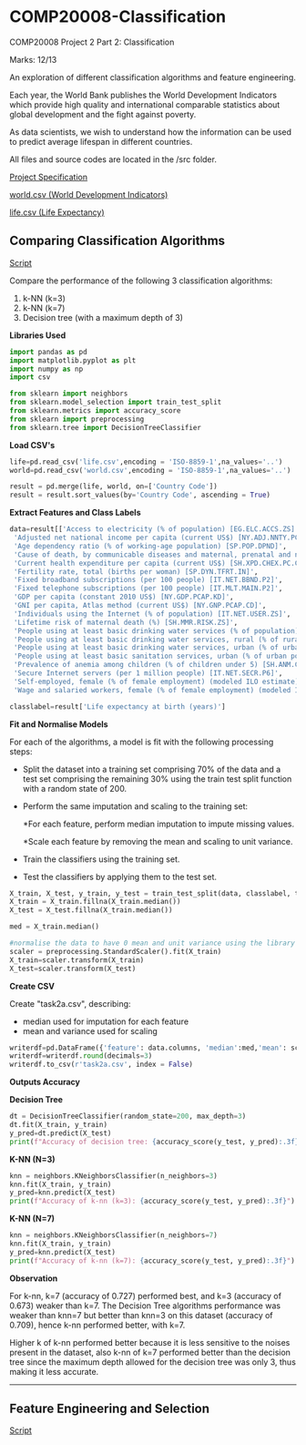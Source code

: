 # COMP20008-Classification

COMP20008 Project 2 Part 2: Classification

Marks: 12/13

An exploration of different classification algorithms and feature engineering.

Each year, the World Bank publishes the World Development Indicators which provide high quality and international comparable statistics about global development and the fight against poverty. 

As data scientists, we wish to understand how the information can be used to predict average lifespan in different countries.

All files and source codes are located in the /src folder.

[Project Specification](/proj2_spec.pdf)  

[world.csv (World Development Indicators)](/src/world.csv)  

[life.csv (Life Expectancy)](/src/life.csv)  


## Comparing Classification Algorithms

[Script](/src/task2a.py)

Compare the performance of the following 3 classification algorithms: 

1. k-NN (k=3) 
2. k-NN (k=7) 
3. Decision tree (with a maximum depth of 3)

**Libraries Used**

```python
import pandas as pd
import matplotlib.pyplot as plt
import numpy as np
import csv

from sklearn import neighbors
from sklearn.model_selection import train_test_split
from sklearn.metrics import accuracy_score
from sklearn import preprocessing
from sklearn.tree import DecisionTreeClassifier
```

**Load CSV's**

```python
life=pd.read_csv('life.csv',encoding = 'ISO-8859-1',na_values='..')
world=pd.read_csv('world.csv',encoding = 'ISO-8859-1',na_values='..')

result = pd.merge(life, world, on=['Country Code'])
result = result.sort_values(by='Country Code', ascending = True)
```

**Extract Features and Class Labels**

```python
data=result[['Access to electricity (% of population) [EG.ELC.ACCS.ZS]',
 'Adjusted net national income per capita (current US$) [NY.ADJ.NNTY.PC.CD]',
 'Age dependency ratio (% of working-age population) [SP.POP.DPND]',
 'Cause of death, by communicable diseases and maternal, prenatal and nutrition conditions (% of total) [SH.DTH.COMM.ZS]',
 'Current health expenditure per capita (current US$) [SH.XPD.CHEX.PC.CD]',
 'Fertility rate, total (births per woman) [SP.DYN.TFRT.IN]',
 'Fixed broadband subscriptions (per 100 people) [IT.NET.BBND.P2]',
 'Fixed telephone subscriptions (per 100 people) [IT.MLT.MAIN.P2]',
 'GDP per capita (constant 2010 US$) [NY.GDP.PCAP.KD]',
 'GNI per capita, Atlas method (current US$) [NY.GNP.PCAP.CD]',
 'Individuals using the Internet (% of population) [IT.NET.USER.ZS]',
 'Lifetime risk of maternal death (%) [SH.MMR.RISK.ZS]',
 'People using at least basic drinking water services (% of population) [SH.H2O.BASW.ZS]',
 'People using at least basic drinking water services, rural (% of rural population) [SH.H2O.BASW.RU.ZS]',
 'People using at least basic drinking water services, urban (% of urban population) [SH.H2O.BASW.UR.ZS]',
 'People using at least basic sanitation services, urban (% of urban population) [SH.STA.BASS.UR.ZS]',
 'Prevalence of anemia among children (% of children under 5) [SH.ANM.CHLD.ZS]',
 'Secure Internet servers (per 1 million people) [IT.NET.SECR.P6]',
 'Self-employed, female (% of female employment) (modeled ILO estimate) [SL.EMP.SELF.FE.ZS]',
 'Wage and salaried workers, female (% of female employment) (modeled ILO estimate) [SL.EMP.WORK.FE.ZS]']].astype(float)

classlabel=result['Life expectancy at birth (years)']
```

**Fit and Normalise Models**

For each of the algorithms, a model is fit with the following processing steps:

* Split the dataset into a training set comprising 70% of the data and a test set comprising the remaining 30% using the train test split function with a random state of 200.
* Perform the same imputation and scaling to the training set:

  *For each feature, perform median imputation to impute missing values. 

  *Scale each feature by removing the mean and scaling to unit variance.
  
* Train the classifiers using the training set.
* Test the classifiers by applying them to the test set.

```python
X_train, X_test, y_train, y_test = train_test_split(data, classlabel, train_size=0.7, test_size=0.3, random_state=200)
X_train = X_train.fillna(X_train.median())
X_test = X_test.fillna(X_train.median())

med = X_train.median()

#normalise the data to have 0 mean and unit variance using the library functions. This will help for later computation of distances between instances
scaler = preprocessing.StandardScaler().fit(X_train)
X_train=scaler.transform(X_train)
X_test=scaler.transform(X_test)
```

**Create CSV**

Create "task2a.csv", describing: 
* median used for imputation for each feature
* mean and variance used for scaling

```python
writerdf=pd.DataFrame({'feature': data.columns, 'median':med,'mean': scaler.mean_,'variance': scaler.var_})
writerdf=writerdf.round(decimals=3)
writerdf.to_csv(r'task2a.csv', index = False)
```

**Outputs Accuracy**

**Decision Tree**

```python
dt = DecisionTreeClassifier(random_state=200, max_depth=3)
dt.fit(X_train, y_train)
y_pred=dt.predict(X_test)
print(f"Accuracy of decision tree: {accuracy_score(y_test, y_pred):.3f}")
```

**K-NN (N=3)**

```python
knn = neighbors.KNeighborsClassifier(n_neighbors=3)
knn.fit(X_train, y_train)
y_pred=knn.predict(X_test)
print(f"Accuracy of k-nn (k=3): {accuracy_score(y_test, y_pred):.3f}")
```

**K-NN (N=7)**

```python
knn = neighbors.KNeighborsClassifier(n_neighbors=7)
knn.fit(X_train, y_train)
y_pred=knn.predict(X_test)
print(f"Accuracy of k-nn (k=7): {accuracy_score(y_test, y_pred):.3f}")
```

**Observation**

For k-nn, k=7 (accuracy of 0.727) performed best, and k=3 (accuracy of 0.673) weaker than k=7. The Decision Tree algorithms performance was weaker than knn=7 but better than knn=3 on this dataset (accuracy of 0.709), hence k-nn performed better, with k=7.

Higher k of k-nn performed better because it is less sensitive to the noises present in the dataset, also k-nn of k=7 performed better than the decision tree since the maximum depth allowed for the decision tree was only 3, thus making it less accurate.

---

## Feature Engineering and Selection

[Script](/src/task2b.py)


